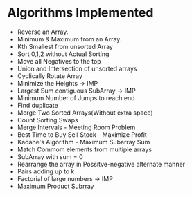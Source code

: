 # Algorithms Implemented

- Reverse an Array.
- Minimum & Maximum from an Array.
- Kth Smallest from unsorted Array
- Sort 0,1,2 without Actual Sorting
- Move all Negatives to the top
- Union and Intersection of unsorted arrays
- Cyclically Rotate Array 
- Minimize the Heights -> IMP
- Largest Sum contiguous SubArray -> IMP
- Minimum Number of Jumps to reach end
- Find duplicate 
- Merge Two Sorted Arrays(Without extra space)
- Count Sorting Swaps 
- Merge Intervals - Meeting Room Problem
- Best Time to Buy Sell Stock - Maximize Profit
- Kadane's Algorithm - Maximum Subarray Sum
- Match Commom elements from multiple arrays
- SubArray with sum = 0
- Rearrange the array in Possitve-negative alternate manner
- Pairs adding up to k
- Factorial of large numbers -> IMP
- Maximum Product Subrray
